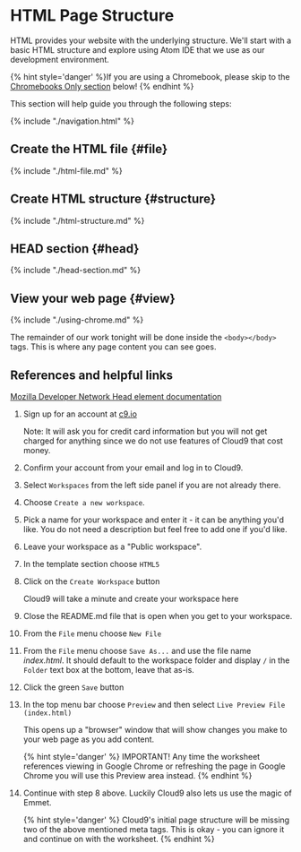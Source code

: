 # HTML Page Structure

HTML provides your website with the underlying structure.  We'll start with a basic HTML structure and explore using Atom IDE that we use as our development environment. 

{% hint style='danger' %}If you are using a Chromebook, please skip to the <a href="#chromebooks-only-cloud9-instructions">Chromebooks Only section</a> below!
{% endhint %}

This section will help guide you through the following steps:

{% include "./navigation.html" %}


## Create the HTML file {#file}
{% include "./html-file.md" %}

## Create HTML structure {#structure}
{% include "./html-structure.md" %}

## HEAD section {#head}
{% include "./head-section.md" %}

## View your web page {#view}
{% include "./using-chrome.md" %}


The remainder of our work tonight will be done inside the `<body></body>` tags.  This is where any page content you can see goes.

## References and helpful links
[Mozilla Developer Network Head element documentation](https://developer.mozilla.org/en-US/docs/Web/HTML/Element/head)


<!--sec data-title="Chromebooks Only: Cloud9 Instructions" data-id="section0" data-show=true data-collapse=true ces-->

1. Sign up for an account at [c9.io](https://c9.io)
   
   Note: It will ask you for credit card information but you will not get charged for anything since we do not use features of Cloud9 that cost money.

2. Confirm your account from your email and log in to Cloud9.

3. Select `Workspaces` from the left side panel if you are not already there.

4. Choose `Create a new workspace`.

5. Pick a name for your workspace and enter it - it can be anything you'd like.  You do not need a description but feel free to add one if you'd like.

6. Leave your workspace as a "Public workspace".

7. In the template section choose `HTML5`

8. Click on the `Create Workspace` button

   Cloud9 will take a minute and create your workspace here
   
9. Close the README.md file that is open when you get to your workspace.

10. From the `File` menu choose `New File`

11. From the `File` menu choose `Save As...` and use the file name _index.html_.  It should default to the workspace folder and display `/` in the `Folder` text box at the bottom, leave that as-is.

12.  Click the green `Save` button

13. In the top menu bar choose `Preview` and then select `Live Preview File (index.html)`

    This opens up a "browser" window that will show changes you make to your web page as you add content.  
    
    {% hint style='danger' %}
    IMPORTANT! Any time the worksheet references viewing in Google Chrome or refreshing the page in Google Chrome you will use this Preview area instead.
    {% endhint %}

14. Continue with step 8 above. Luckily Cloud9 also lets us use the magic of Emmet.

    {% hint style='danger' %}
    Cloud9's initial page structure will be missing two of the above mentioned meta tags.  This is okay - you can ignore it and continue on with the worksheet.
    {% endhint %}
<!--endsec-->